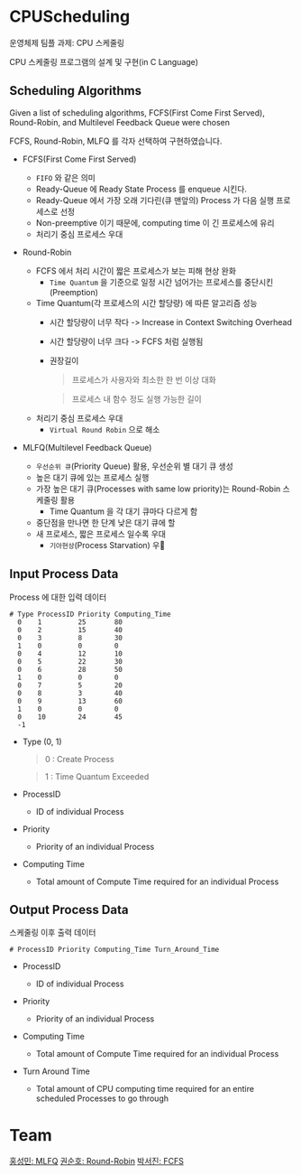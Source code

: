 # CPUScheduling
운영체제 팀플 과제: CPU 스케줄링

CPU 스케줄링 프로그램의 설계 및 구현(in C Language)

## Scheduling Algorithms
Given a list of scheduling algorithms, FCFS(First Come First Served), Round-Robin, and Multilevel Feedback Queue were chosen

FCFS, Round-Robin, MLFQ 를 각자 선택하여 구현하였습니다.

- FCFS(First Come First Served)
    - `FIFO` 와 같은 의미
    - Ready-Queue 에 Ready State Process 를 enqueue 시킨다. 
    - Ready-Queue 에서 가장 오래 기다린(큐 맨앞의) Process 가 다음 실행 프로세스로 선정
    - Non-preemptive 이기 때문에, computing time 이 긴 프로세스에 유리
    - 처리기 중심 프로세스 우대

- Round-Robin
    - FCFS 에서 처리 시간이 짧은 프로세스가 보는 피해 현상 완화
        - `Time Quantum` 을 기준으로 일정 시간 넘어가는 프로세스를 중단시킨(Preemption)
    - Time Quantum(각 프로세스의 시간 할당량) 에 따른 알고리즘 성능
        - 시간 할당량이 너무 작다 -> Increase in Context Switching Overhead 
        - 시간 할당량이 너무 크다 -> FCFS 처럼 실행됨
        - 권장길이
            > 프로세스가 사용자와 최소한 한 번 이상 대화 
            
            > 프로세스 내 함수 정도 실행 가능한 길이
    - 처리기 중심 프로세스 우대
        - `Virtual Round Robin` 으로 해소

- MLFQ(Multilevel Feedback Queue)
    - `우선순위 큐`(Priority Queue) 활용, 우선순위 별 대기 큐 생성
    - 높은 대기 큐에 있는 프로세스 실행
    - 가장 높은 대기 큐(Processes with same low priority)는 Round-Robin 스케줄링 활용
        - Time Quantum 을 각 대기 큐마다 다르게 함
    - 중단점을 만나면 한 단계 낮은 대기 큐에 할
    - 새 프로세스, 짧은 프로세스 일수록 우대
        - `기아현상`(Process Starvation) 우

## Input Process Data
Process 에 대한 입력 데이터
```
# Type ProcessID Priority Computing_Time
  0    1         25       80
  0    2         15       40
  0    3         8        30
  1    0         0        0
  0    4         12       10
  0    5         22       30
  0    6         28       50
  1    0         0        0
  0    7         5        20
  0    8         3        40
  0    9         13       60
  1    0         0        0
  0    10        24       45
  -1   
```
 - Type (0, 1)
    > 0 : Create Process
    
    > 1 : Time Quantum Exceeded

 - ProcessID
    - ID of individual Process

 - Priority
    - Priority of an individual Process

 - Computing Time
    - Total amount of Compute Time required for an individual Process

## Output Process Data
스케줄링 이후 출력 데이터
```
# ProcessID Priority Computing_Time Turn_Around_Time
```

 - ProcessID
    - ID of individual Process

 - Priority
    - Priority of an individual Process

 - Computing Time
    - Total amount of Compute Time required for an individual Process

 - Turn Around Time
    - Total amount of CPU computing time required for an entire scheduled Processes to go through

# Team
[홍성민: MLFQ](https://github.com/KKodiac)
[권순호: Round-Robin](https://github.com/tnsgh9603)
[박서진: FCFS]()